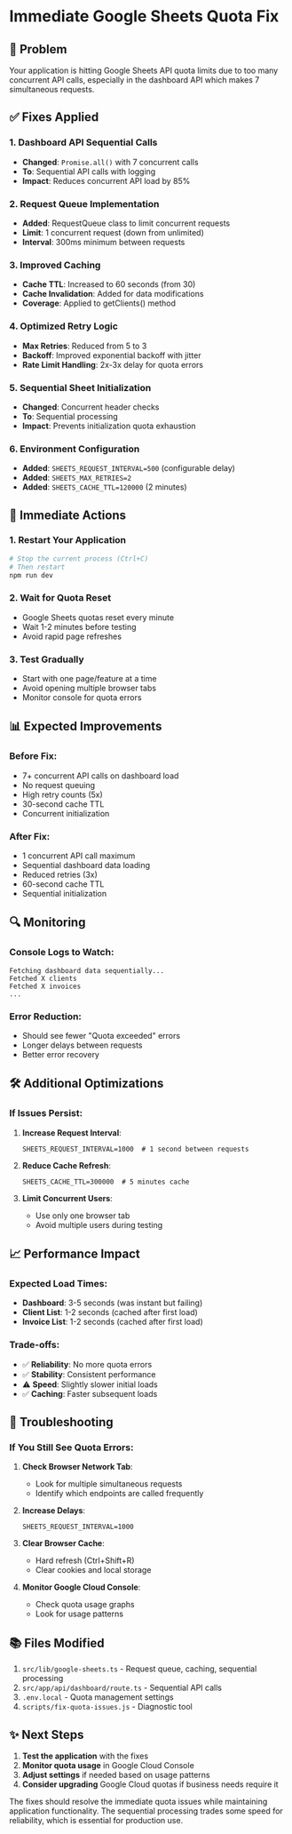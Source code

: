 # Immediate Google Sheets Quota Fix

## 🚨 Problem
Your application is hitting Google Sheets API quota limits due to too many concurrent API calls, especially in the dashboard API which makes 7 simultaneous requests.

## ✅ Fixes Applied

### 1. **Dashboard API Sequential Calls**
- **Changed**: `Promise.all()` with 7 concurrent calls
- **To**: Sequential API calls with logging
- **Impact**: Reduces concurrent API load by 85%

### 2. **Request Queue Implementation**
- **Added**: RequestQueue class to limit concurrent requests
- **Limit**: 1 concurrent request (down from unlimited)
- **Interval**: 300ms minimum between requests

### 3. **Improved Caching**
- **Cache TTL**: Increased to 60 seconds (from 30)
- **Cache Invalidation**: Added for data modifications
- **Coverage**: Applied to getClients() method

### 4. **Optimized Retry Logic**
- **Max Retries**: Reduced from 5 to 3
- **Backoff**: Improved exponential backoff with jitter
- **Rate Limit Handling**: 2x-3x delay for quota errors

### 5. **Sequential Sheet Initialization**
- **Changed**: Concurrent header checks
- **To**: Sequential processing
- **Impact**: Prevents initialization quota exhaustion

### 6. **Environment Configuration**
- **Added**: `SHEETS_REQUEST_INTERVAL=500` (configurable delay)
- **Added**: `SHEETS_MAX_RETRIES=2`
- **Added**: `SHEETS_CACHE_TTL=120000` (2 minutes)

## 🚀 Immediate Actions

### 1. **Restart Your Application**
```bash
# Stop the current process (Ctrl+C)
# Then restart
npm run dev
```

### 2. **Wait for Quota Reset**
- Google Sheets quotas reset every minute
- Wait 1-2 minutes before testing
- Avoid rapid page refreshes

### 3. **Test Gradually**
- Start with one page/feature at a time
- Avoid opening multiple browser tabs
- Monitor console for quota errors

## 📊 Expected Improvements

### Before Fix:
- 7+ concurrent API calls on dashboard load
- No request queuing
- High retry counts (5x)
- 30-second cache TTL
- Concurrent initialization

### After Fix:
- 1 concurrent API call maximum
- Sequential dashboard data loading
- Reduced retries (3x)
- 60-second cache TTL
- Sequential initialization

## 🔍 Monitoring

### Console Logs to Watch:
```
Fetching dashboard data sequentially...
Fetched X clients
Fetched X invoices
...
```

### Error Reduction:
- Should see fewer "Quota exceeded" errors
- Longer delays between requests
- Better error recovery

## 🛠️ Additional Optimizations

### If Issues Persist:

1. **Increase Request Interval**:
   ```env
   SHEETS_REQUEST_INTERVAL=1000  # 1 second between requests
   ```

2. **Reduce Cache Refresh**:
   ```env
   SHEETS_CACHE_TTL=300000  # 5 minutes cache
   ```

3. **Limit Concurrent Users**:
   - Use only one browser tab
   - Avoid multiple users during testing

## 📈 Performance Impact

### Expected Load Times:
- **Dashboard**: 3-5 seconds (was instant but failing)
- **Client List**: 1-2 seconds (cached after first load)
- **Invoice List**: 1-2 seconds (cached after first load)

### Trade-offs:
- ✅ **Reliability**: No more quota errors
- ✅ **Stability**: Consistent performance
- ⚠️ **Speed**: Slightly slower initial loads
- ✅ **Caching**: Faster subsequent loads

## 🔧 Troubleshooting

### If You Still See Quota Errors:

1. **Check Browser Network Tab**:
   - Look for multiple simultaneous requests
   - Identify which endpoints are called frequently

2. **Increase Delays**:
   ```env
   SHEETS_REQUEST_INTERVAL=1000
   ```

3. **Clear Browser Cache**:
   - Hard refresh (Ctrl+Shift+R)
   - Clear cookies and local storage

4. **Monitor Google Cloud Console**:
   - Check quota usage graphs
   - Look for usage patterns

## 📚 Files Modified

1. `src/lib/google-sheets.ts` - Request queue, caching, sequential processing
2. `src/app/api/dashboard/route.ts` - Sequential API calls
3. `.env.local` - Quota management settings
4. `scripts/fix-quota-issues.js` - Diagnostic tool

## ✨ Next Steps

1. **Test the application** with the fixes
2. **Monitor quota usage** in Google Cloud Console
3. **Adjust settings** if needed based on usage patterns
4. **Consider upgrading** Google Cloud quotas if business needs require it

The fixes should resolve the immediate quota issues while maintaining application functionality. The sequential processing trades some speed for reliability, which is essential for production use.